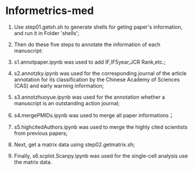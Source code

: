 # Informetrics-med

1. Use step01.getsh.sh to generate shells for geting paper's information, and run it in Folder 'shells';

2. Then do these five steps to annotate the information of each manuscript:

3. s1.annotpaper.ipynb was used to add IF,IF5year,JCR Rank,etc.;

4. s2.annotzky.ipynb was used for the corresponding journal of the article annotation for its classification by the Chinese Academy of Sciences (CAS) and early warning information;

5. s3.annotzhuoyue.ipynb was used for the annotation whether a manuscript is an outstanding action journal;

6. s4.mergePMIDs.ipynb was used to merge all paper informations；

7. s5.highcitedAuthors.ipynb was used to merge the highly cited scientists from previous papers; 

8. Next, get a matrix data using step02.getmatrix.sh;

9. Finally, s6.scplot.Scanpy.ipynb was used for the single-cell analysis use the matrix data.

